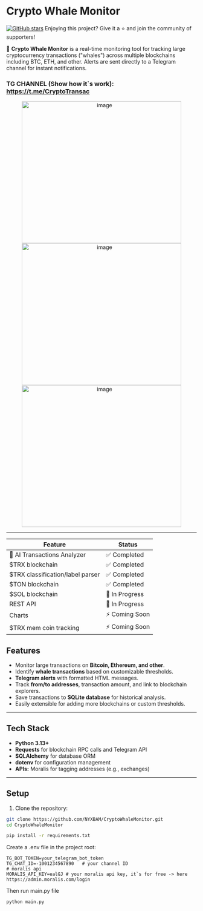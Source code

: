 # Crypto Whale Monitor
[![GitHub stars](https://img.shields.io/github/stars/NYXBAM/CryptoWhaleMonitor?style=social)](https://github.com/NYXBAM/CryptoWhaleMonitor/stargazers)
Enjoying this project? Give it a ⭐ and join the community of supporters!


🐋 **Crypto Whale Monitor** is a real-time monitoring tool for tracking large cryptocurrency transactions ("whales") across multiple blockchains including BTC, ETH, and other. Alerts are sent directly to a Telegram channel for instant notifications.

### TG CHANNEL (Show how it`s work):  https://t.me/CryptoTransac

<p align="center">
  <img width="422" height="375" alt="image" src="https://github.com/user-attachments/assets/8fa0e371-6338-48a6-918e-995b4a410da8" />

  <img width="422" height="375" alt="image" src="https://github.com/user-attachments/assets/19b9cfa0-9209-41f0-8fb6-318fa87c1147" />
  
  <img width="422" height="375" alt="image" src="https://github.com/user-attachments/assets/7a81f942-a9a3-47f4-a465-803c1a47ed51" />
</p>


---
| Feature | Status |
|---------|--------|
| 🦾 AI Transactions Analyzer  | ✅ Completed    |
| $TRX blockchain | ✅ Completed    |
| $TRX classification/label parser | ✅ Completed   |
| $TON blockchain | ✅ Completed    |
| $SOL blockchain| 🚧 In Progress |
| REST API | 🚧 In Progress |
| Charts | ⚡ Coming Soon |
| $TRX mem coin tracking| ⚡ Coming Soon  |

## Features

- Monitor large transactions on **Bitcoin, Ethereum, and other**.
- Identify **whale transactions** based on customizable thresholds.
- **Telegram alerts** with formatted HTML messages.
- Track **from/to addresses**, transaction amount, and link to blockchain explorers.
- Save transactions to **SQLite database** for historical analysis.
- Easily extensible for adding more blockchains or custom thresholds.

---

## Tech Stack

- **Python 3.13+**
- **Requests** for blockchain RPC calls and Telegram API
- **SQLAlchemy** for database ORM
- **dotenv** for configuration management
- **APIs:** Moralis for tagging addresses (e.g., exchanges)

---

## Setup

1. Clone the repository:

```bash
git clone https://github.com/NYXBAM/CryptoWhaleMonitor.git
cd CryptoWhaleMonitor
```

```bash
pip install -r requirements.txt
```
Create a .env file in the project root:
```
TG_BOT_TOKEN=your_telegram_bot_token
TG_CHAT_ID=-1001234567890   # your channel ID
# moralis api 
MORALIS_API_KEY=ealGJ # your moralis api key, it`s for free -> here https://admin.moralis.com/login
```

Then run main.py file 
```bash
python main.py
```
